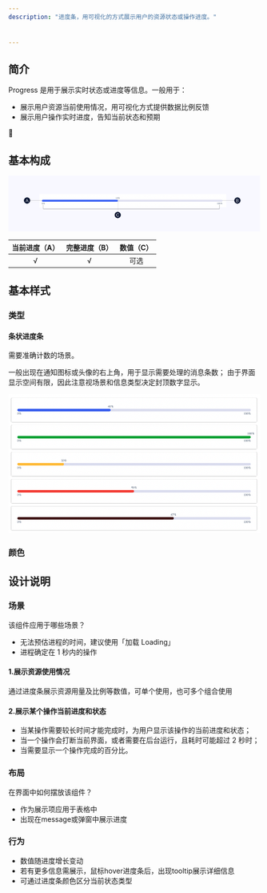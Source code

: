 ```yaml
---
description: "进度条，用可视化的方式展示用户的资源状态或操作进度。"


---
```


<!--副标题具体写法见源代码模式-->

## 简介

Progress 是用于展示实时状态或进度等信息。一般用于：

- 展示用户资源当前使用情况，用可视化方式提供数据比例反馈
- 展示用户操作实时进度，告知当前状态和预期



## 基本构成

![基本构成](../../../images/Progress/基本构成.png)

| 当前进度（A） | 完整进度（B） | 数值（C） |
| :-----------: | :-----------: | :-------: |
|       √       |       √       |   可选    |



## 基本样式

### 类型

#### 条状进度条

需要准确计数的场景。

一般出现在通知图标或头像的右上角，用于显示需要处理的消息条数； 由于界面显示空间有限，因此注意视场景和信息类型决定封顶数字显示。

![基本样式](../../../images/Progress/基本样式.png)

### 颜色

[^需UI同学自行补充]: 



## 设计说明

### 场景

该组件应用于哪些场景？

- 无法预估进程的时间，建议使用「加载 Loading」
- 进程确定在 1 秒内的操作

#### 1.展示资源使用情况

通过进度条展示资源用量及比例等数值，可单个使用，也可多个组合使用

#### 2.展示某个操作当前进度和状态

- 当某操作需要较长时间才能完成时，为用户显示该操作的当前进度和状态；
- 当一个操作会打断当前界面，或者需要在后台运行，且耗时可能超过 2 秒时；
- 当需要显示一个操作完成的百分比。

### 布局

在界面中如何摆放该组件？

- 作为展示项应用于表格中
- 出现在message或弹窗中展示进度

### 行为

- 数值随进度增长变动
- 若有更多信息需展示，鼠标hover进度条后，出现tooltip展示详细信息
- 可通过进度条颜色区分当前状态类型


